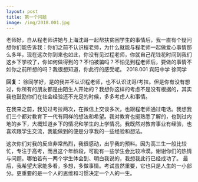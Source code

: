 ```yaml
---
layout: post
title: 第一个问题
image: /img/2018.001.jpg
---
```


老师好，自从程老师讲她与上海沈哥一起帮扶贫困学生的事情后，我一直有个疑问想你们能告诉我：你们之前不认识程老师，为什么就能与程老师一起做爱心事情那么多年，现在这次你到来也如此，你没有见过程老师，你就自己花钱花时间到我们这乡下学校了，你如何做得到的？不怕被骗吗？不怕见到程老师后，要做的事情不如你之前所想的吗？我很想知道，你此行的感受呢。
2018.001
宾阳中学
徐同学

**回复：**
徐同学好，是的我并不认识程老师，也不认识沈哥/考拉。但是你有没有想过，你所有的朋友都是由陌生人开始的？我想你这样的考虑不是没有根据的，其实我也鼓励你们在社会经验还不充足的时候，多多考虑人和事情。

在我来之前，我见过考拉两次，在微信上交谈多次，也跟程老师通过电话。我想我们三个都对教育下一代有同样的想法和希望。我对教育也挺熟悉了解的，也到过内地的乡下，大概知道乡下的情况和学生的上学情况。我既然对教育事业有经验，也喜欢跟学生交流，我能做到的便是分享我的一些经验和想法。

这次你们对我的反应非常热烈，我很感动，出乎我的预料。因为高三生一般比较忙，专注于高考，而且这个年龄段，可能有一些学生会比较冷漠。谢谢你们的热情与问题。哪怕若有一两个学生体会到、明白我说的，我想我此行已经成功了。
最后，我希望大家能多看，多想，多做事情。考试虽然重要，它也只是人生的一小部分。更重要的是一个人的思维和习惯决定一个人的一生。
